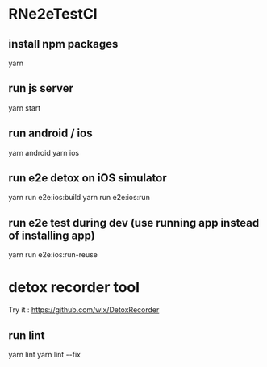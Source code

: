 # RNe2eTestCI

## install npm packages

yarn

## run js server

yarn start

## run android / ios

yarn android
yarn ios

## run e2e detox on iOS simulator

yarn run e2e:ios:build
yarn run e2e:ios:run

## run e2e test during dev (use running app instead of installing app)

yarn run e2e:ios:run-reuse

# detox recorder tool

Try it : https://github.com/wix/DetoxRecorder

## run lint

yarn lint
yarn lint --fix
